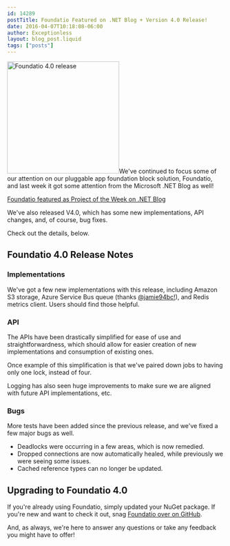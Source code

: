 ```yaml
---
id: 14289
postTitle: Foundatio Featured on .NET Blog + Version 4.0 Release!
date: 2016-04-07T10:18:08-06:00
author: Exceptionless
layout: blog_post.liquid
tags: ["posts"]
---
```

<img loading="lazy" class="alignright size-full wp-image-14292" src="/assets/foundatio-4.0.png" alt="Foundatio 4.0 release" width="260" height="260" data-id="14292" srcset="/assets/foundatio-4.0.png 260w, /assets/foundatio-4.0-150x150.png 150w" sizes="(max-width: 260px) 100vw, 260px" />We've continued to focus some of our attention on our pluggable app foundation block solution, Foundatio, and last week it got some attention from the Microsoft .NET Blog as well!

<a href="https://blogs.msdn.microsoft.com/dotnet/2016/03/29/the-week-in-net-3292016/" target="_blank">Foundatio featured as Project of the Week on .NET Blog</a>

We've also released V4.0, which has some new implementations, API changes, and, of course, bug fixes.

Check out the details, below.<!--more-->

## Foundatio 4.0 Release Notes

### Implementations

We've got a few new implementations with this release, including Amazon S3 storage, Azure Service Bus queue (thanks <a href="https://github.com/jamie94bc" target="_blank">@jamie94bc!</a>), and Redis metrics client. Users should find those helpful.

### API

The APIs have been drastically simplified for ease of use and straightforwardness, which should allow for easier creation of new implementations and consumption of existing ones.

Once example of this simplification is that we've paired down jobs to having only one lock, instead of four.

Logging has also seen huge improvements to make sure we are aligned with future API implementations, etc.

### Bugs

More tests have been added since the previous release, and we've fixed a few major bugs as well.

* Deadlocks were occurring in a few areas, which is now remedied.
* Dropped connections are now automatically healed, while previously we were seeing some issues.
* Cached reference types can no longer be updated.

## Upgrading to Foundatio 4.0

If you're already using Foundatio, simply updated your NuGet package. If you're new and want to check it out, snag <a href="https://github.com/exceptionless/Foundatio" target="_blank">Foundatio over on GitHub</a>.

And, as always, we're here to answer any questions or take any feedback you might have to offer!

